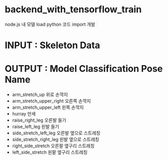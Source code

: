 # backend_with_tensorflow_train
node.js 내 모델 load python 코드 import 개발

# INPUT : Skeleton Data


# OUTPUT : Model Classification Pose Name
- arm_stretch_up            위로 손깍지
- arm_stretch_upper_right   오른쪽 손깍지
- arm_stretch_upper_left    왼쪽 손깍지
- hurray                    만세
- raise_right_leg           오른발 들기
- raise_left_leg            왼발 들기
- side_stretch_left_leg     오른발 옆으로 스트레칭
- side_stretch_right_leg    왼발 옆으로 스트레칭
- right_side_stretch        오른팔 옆구리 스트레칭
- left_side_stretch         왼팔 옆구리 스트레칭
